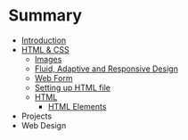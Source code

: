 # Summary

* [Introduction](README.md)
* [HTML & CSS](html_&_css.md)
   * [Images](images.md)
   * [Fluid, Adaptive and Responsive Design](fluid,_adaptive_and_responsive_design.md)
   * [Web Form](web_form.md)
   * [Setting up HTML file](setting_up_html_file.md)
   * [HTML](html.md)
       * [HTML Elements](html_elements.md)
* Projects
* Web Design

